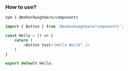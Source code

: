 ### How to use?

```sh
npm i @maheshwaghmare/components
```

```js
import { Button } from '@maheshwaghmare/components';

const Hello = () => {
    return (
        <Button text="Hello World" />
    )
}

export default Hello;
```

